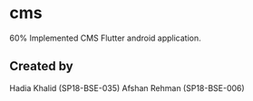 # cms

60% Implemented CMS Flutter android application.

## Created by
Hadia Khalid (SP18-BSE-035)
Afshan Rehman (SP18-BSE-006)

